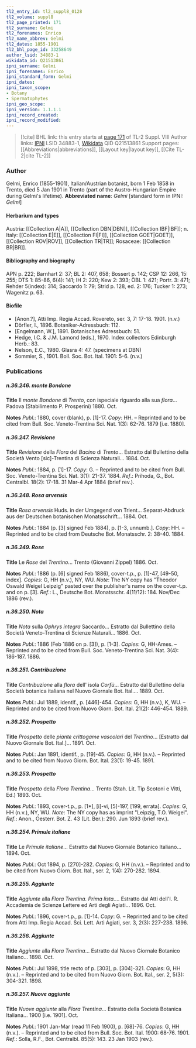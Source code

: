 ```yaml
---
tl2_entry_id: tl2_suppl8_0128
tl2_volume: suppl8
tl2_page_printed: 171
tl2_surname: Gelmi
tl2_forenames: Enrico
tl2_name_abbrev: Gelmi
tl2_dates: 1855-1901
tl2_bhl_page_id: 33258649
author_lsid: 34883-1
wikidata_id: Q21513861
ipni_surname: Gelmi
ipni_forenames: Enrico
ipni_standard_form: Gelmi
ipni_dates: 
ipni_taxon_scope: 
- Botany
- Spermatophytes
ipni_geo_scope: 
ipni_version: 1.1.1.1
ipni_record_created: 
ipni_record_modified:
---
```


> [!cite] BHL link: this entry starts at [page 171](https://www.biodiversitylibrary.org/page/33258649) of TL-2 Suppl. VIII
> Author links: [IPNI](https://www.ipni.org/a/34883-1) LSID 34883-1, [Wikidata](https://www.wikidata.org/wiki/Q21513861) QID Q21513861
> Support pages: [[Abbreviations|abbreviations]], [[Layout key|layout key]], [[Cite TL-2|cite TL-2]]

### Author

Gelmi, Enrico (1855-1901), Italian/Austrian botanist, born 1 Feb 1858 in Trento, died 5 Jan 1901 in Trento (part of the Austro-Hungarian Empire during Gelmi's lifetime). 
**Abbreviated name**: *Gelmi* \[standard form in IPNI: *Gelmi*\]

#### Herbarium and types

Austria: [[Collection A|A]], [[Collection DBN|DBN]], [[Collection IBF|IBF]]; n. Italy: [[Collection E|E]], [[Collection FI|FI]], [[Collection GOET|GOET]], [[Collection ROV|ROV]], [[Collection TR|TR]]; Rosaceae: [[Collection BR|BR]].

#### Bibliography and biography

APN p. 222; Barnhart 2: 37; BL 2: 407, 658; Bossert p. 142; CSP 12: 266, 15: 255; DTS 1: 85-86, 6(4): 141; IH 2: 220; Kew 2: 393; ÖBL 1: 421; Portr. 3: 471; Rehder 5(index): 314; Saccardo 1: 79; Strid p. 128, ed. 2: 176; Tucker 1: 273; Wagenitz p. 63.

#### Biofile

- \[Anon.?\], Atti Imp. Regia Accad. Rovereto, ser. 3, 7: 17-18. 1901. (n.v.)
- Dörfler, I., 1896. Botaniker-Adressbuch: 112.
- \[Engelmann, W.\], 1891. Botanisches Adressbuch: 51.
- Hedge, I.C. & J.M. Lamond (eds.), 1970. Index collectors Edinburgh Herb.: 83.
- Nelson, E.C., 1980. Glasra 4: 47. (specimens at DBN)
- Sommier, S., 1901. Boll. Soc. Bot. Ital. 1901: 5-6. (n.v.)

### Publications

##### n.36.246. monte Bondone

**Title**
Il *monte Bondone* di *Trento*, con ispeciale riguardo alla sua *flora*... Padova (Stabilimento P. Prosperini) 1880. Oct.

**Notes**
*Publ*.: 1880, cover (blank), p. \[1\]-17. *Copy*: HH. – Reprinted and to be cited from Bull. Soc. Veneto-Trentina Sci. Nat. 1(3): 62-76. 1879 \[i.e. 1880\].

##### n.36.247. Revisione

**Title**
*Revisione* della *Flora* del *Bacino* di *Trento*... Estratto dal Bullettino della Società Vento \[sic\]-Trentina di Scienza Naturali... 1884. Oct.

**Notes**
*Publ*.: 1884, p. \[1\]-17. *Copy*: G. – Reprinted and to be cited from Bull. Soc. Veneto-Trentina Sci. Nat. 3(1): 21-37. 1884.
*Ref*.: Prihoda, G., Bot. Centralbl. 18(2): 17-18. 31 Mar-4 Apr 1884 (brief rev.).

##### n.36.248. Rosa arvensis

**Title**
*Rosa arvensis* Huds. in der Umgegend von Trient... Separat-Abdruck aus der Deutschen botanischen Monatsschrift... 1884. Oct.

**Notes**
*Publ*.: 1884 (p. \[3\] signed Feb 1884), p. \[1-3, unnumb.\]. *Copy*: HH. – Reprinted and to be cited from Deutsche Bot. Monatsschr. 2: 38-40. 1884.

##### n.36.249. Rose

**Title**
Le *Rose* del *Trentino*... Trento (Giovanni Zippel) 1886. Oct.

**Notes**
*Publ*.: 1886 (p. \[6\] signed Feb 1886), cover-t.p., p. \[1\]-47, \[49-50, index\]. *Copies*: G, HH (n.v.), NY, WU.
*Note*: The NY copy has "Theodor Oswald Weigel Leipzig" pasted over the publisher's name on the cover-t.p. and on p. \[3\].
*Ref*.: L., Deutsche Bot. Monatsschr. 4(11/12): 184. Nov/Dec 1886 (rev.).

##### n.36.250. Nota

**Title**
*Nota* sulla *Ophrys integra* Saccardo... Estratto dal Bullettino della Società Veneto-Trentina di Scienze Naturali... 1886. Oct.

**Notes**
*Publ*.: 1886 (Feb 1886 on p. \[3\]), p. \[1-3\]. *Copies*: G, HH-Ames. – Reprinted and to be cited from Bull. Soc. Veneto-Trentina Sci. Nat. 3(4): 186-187. 1886.

##### n.36.251. Contribuzione

**Title**
*Contribuzione* alla *flora* dell' isola *Corfù*... Estratto dal Bullettino della Società botanica italiana nel Nuovo Giornale Bot. Ital.... 1889. Oct.

**Notes**
*Publ*.: Jul 1889, identif., p. \[446\]-454. *Copies*: G, HH (n.v.), K, WU. – Reprinted and to be cited from Nuovo Giorn. Bot. Ital. 21(2): 446-454. 1889.

##### n.36.252. Prospetto

**Title**
*Prospetto* delle *piante crittogame vascolari* del *Trentino*... \[Estratto dal Nuovo Giornale Bot. Ital.\]... 1891. Oct.

**Notes**
*Publ*.: Jan 1891, identif., p. \[19\]-45. *Copies*: G, HH (n.v.). – Reprinted and to be cited from Nuovo Giorn. Bot. Ital. 23(1): 19-45. 1891.

##### n.36.253. Prospetto

**Title**
*Prospetto* della *Flora Trentina*... Trento (Stah. Lit. Tip Scotoni e Vitti, Ed.) 1893. Oct.

**Notes**
*Publ*.: 1893, cover-t.p., p. \[1\*\], \[i\]-vi, \[5\]-197, \[199, errata\]. *Copies*: G, HH (n.v.), NY, WU.
*Note*: The NY copy has as imprint "Leipzig, T.O. Weigel".
*Ref*.: Anon., Oesterr. Bot. Z. 43 (Lit. Ber.): 290. Jun 1893 (brief rev.).

##### n.36.254. Primule italiane

**Title**
Le *Primule italiane*... Estratto dal Nuovo Giornale Botanico Italiano... 1894. Oct.

**Notes**
*Publ*.: Oct 1894, p. \[270\]-282. *Copies*: G, HH (n.v.). – Reprinted and to be cited from Nuovo Giorn. Bot. Ital., ser. 2, 1(4): 270-282. 1894.

##### n.36.255. Aggiunte

**Title**
*Aggiunte* alla *Flora Trentina. Prima lista.*... Estratto dal Atti dell'I. R. Accademia de Scienze Lettere ed Arti degli Agiati... 1896. Oct.

**Notes**
*Publ*.: 1896, cover-t.p., p. \[1\]-14. *Copy*: G. – Reprinted and to be cited from Atti Imp. Regia Accad. Sci. Lett. Arti Agiati, ser. 3, 2(3): 227-238. 1896.

##### n.36.256. Aggiunte

**Title**
*Aggiunte* alla *Flora Trentina*... Estratto dal Nuovo Giornale Botanico Italiano... 1898. Oct.

**Notes**
*Publ*.: Jul 1898, title recto of p. \[303\], p. \[304\]-321. *Copies*: G, HH (n.v.). – Reprinted and to be cited from Nuovo Giorn. Bot. Ital., ser. 2, 5(3): 304-321. 1898.

##### n.36.257. Nuove aggiunte

**Title**
*Nuove aggiunte* alla *Flora Trentina*... Estratto della Società Botanica Italiana... 1900 \[i.e. 1901\]. Oct.

**Notes**
*Publ*.: 1901 Jan-Mar (read 11 Feb 1900), p. \[68\]-76. *Copies*: G, HH (n.v.). – Reprinted and to be cited from Bull. Soc. Bot. Ital. 1900: 68-76. 1901.
*Ref*.: Solla, R.F., Bot. Centralbl. 85(5): 143. 23 Jan 1903 (rev.).

